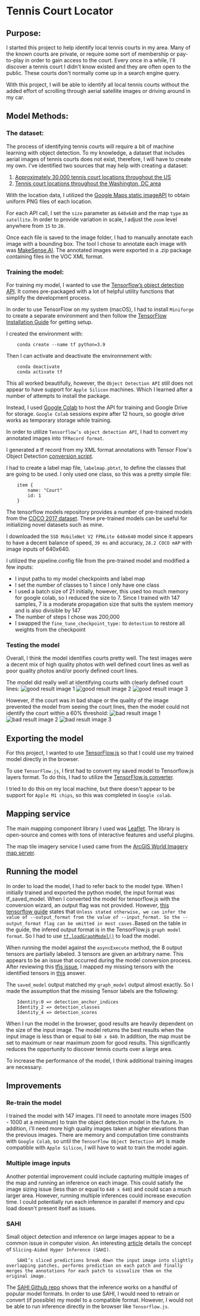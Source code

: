 # Tennis Court Locator
## Purpose:
I started this project to help identify local tennis courts in my area. Many of the known courts are private, or require some sort of membership or pay-to-play in order to gain access to the court. Every once in a while, I'll discover a tennis court I didn't know existed and they are often open to the public. These courts don't normally come up in a search engine query. 

With this project, I will be able to identify all local tennis courts without the added effort of scrolling through aerial satellite images or driving around in my car.

## Model Methods:
### The dataset:
The process of identifying tennis courts will require a bit of machine learning with object detection. 
To my knowledge, a dataset that includes aerial images of tennis courts does not exist, therefore, I will have to create my own.
I've identified two sources that may help with creating a dataset:
1. [Approximately 30,000 tennis court locations throughout the US](https://data.world/mglobel/tennis-courts)
2. [Tennis court locations throughout the Washington, DC area](https://data.world/codefordc/tennis-court-sites)

With the location data, I utilized the [Google Maps static imageAPI](https://developers.google.com/maps/documentation/maps-static?csw=1) to obtain uniform PNG files of each location.

For each API call, I set the `size` parameter as `640x640` and the map `type` as `satellite`.
In order to provide variation in scale, I adjust the `zoom` level anywhere from `15` to `20`.

Once each file is saved to the image folder, I had to manually annotate each image with a bounding box.
The tool I chose to annotate each image with was [MakeSense.AI](https://www.makesense.ai/). 
The annotated images were exported in a .zip package containing files in the VOC XML format.

### Training the model:
For training my model, I wanted to use the [Tensorflow’s object detection API](https://github.com/tensorflow/models/tree/master/research/object_detection). It comes pre-packaged with a lot of helpful utility functions that simplify the development process.

In order to use TensorFlow on my system (macOS), I had to install `Miniforge` to create a separate environment and then follow the [TensorFlow Installation Guide](https://developer.apple.com/metal/tensorflow-plugin/) for getting setup.

I created the environment with:
~~~
    conda create --name tf python=3.9
~~~

Then I can activate and deactivate the environnement with:
~~~
    conda deactivate
    conda activate tf
~~~

This all worked beautifully, however, the `Object Detection API` still does not appear to have support for `Apple Silicon` machines. Which I learned after a number of attempts to install the package.

Instead, I used [Google Colab](https://colab.research.google.com/notebooks/intro.ipynb) to host the API for training and Google Drive for storage. `Google Colab` sessions expire after 12 hours, so google drive works as temporary storage while training.

In order to utilize `Tensorflow’s object detection API`, I had to convert my annotated images into `TFRecord format`.

I generated a tf record from my XML format annotations with Tensor Flow's Object Detection [conversion script](https://github.com/tensorflow/models/blob/master/research/object_detection/g3doc/using_your_own_dataset.md).


I had to create a label map file, `labelmap.pbtxt`, to define the classes that are going to be used. 
I only used one class, so this was a pretty simple file:
~~~
    item {
        name: "Court"
        id: 1
    }
~~~
The tensorflow models repository provides a number of pre-trained models from the [COCO 2017 dataset](https://cocodataset.org/#home). These pre-trained models can be useful for initializing novel datasets such as mine. 

I downloaded the `SSD MobileNet V2 FPNLite 640x640` model since it appears to have a decent balance of speed, `39 ms` and accuracy, `28.2 COCO mAP` with image inputs of 640x640.

I utilized the pipeline.config file from the pre-trained model and modified a few inputs:
- I input paths to my model checkpoints and label map
- I set the number of classes to 1 since I only have one class
- I used a batch size of 21 initially, however, this used too much memory for google colab, so I reduced the size to 7. Since I trained with 147 samples, 7 is a moderate propagation size that suits the system memory and is also divisible by 147
- The number of steps I chose was 200,000 
- I swapped the `fine_tune_checkpoint_type:` to `detection` to restore all weights from the checkpoint

### Testing the model
Overall, I think the model identifies courts pretty well. The test images were a decent mix of high quality photos with well defined court lines as well as poor quality photos and/or poorly defined court lines.

The model did really well at identifying courts with clearly defined court lines:
![good result image 1](dataset/results/good_result1.png)
![good result image 2](dataset/results/good_result2.png)
![good result image 3](dataset/results/good_result3.png)




However, if the court was in bad shape or the quality of the image prevented the model from seeing the court lines, then the model could not identify the court within a 60% threshold:
![bad result image 1](dataset/results/bad_result1.png)
![bad result image 2](dataset/results/bad_result2.png)
![bad result image 3](dataset/results/bad_result3.png)

## Exporting the model
For this project, I wanted to use [TensorFlow.js](https://www.tensorflow.org/js) so that I could use my trained model directly in the browser.

To use `TensorFlow.js`, I first had to convert my saved model to Tensorflow.js layers format. To do this, I had to utilize the [TensorFlow.js converter](https://github.com/tensorflow/tfjs/tree/master/tfjs-converter).

I tried to do this on my local machine, but there doesn't appear to be support for `Apple M1 chips`, so this was completed in `Google colab`.

## Mapping service
The main mapping component library I used was [Leaflet](https://leafletjs.com/index.html). The library is open-source and comes with tons of interactive features and useful plugins. 

The map tile imagery service I used came from the [ArcGIS World Imagery map server](http://leaflet-extras.github.io/leaflet-providers/preview/#filter=Esri).

## Running the model
In order to load the model, I had to refer back to the model type.
When I initially trained and exported the python model, the input format was tf_saved_model.
When I converted the model for tensorflow.js with the conversion wizard, an output flag was not provided. However, [this tensorflow guide](https://github.com/tensorflow/tfjs/blob/master/tfjs-converter/README.md) states that `Unless stated otherwise, we can infer the value of --output_format from the value of --input_format. So the --output_format flag can be omitted in most cases.`Based on the table in the guide, the infered output format is in the TensorFlow.js `graph model format`. So I had to use [`tf.loadGraphModel()`](https://js.tensorflow.org/api/latest/#loadGraphModel) to load the model.

When running the model against the `asyncExecute` method, the 8 output tensors are partially labeled. 3 tensors are given an arbitrary name. This appears to be an issue that occurred during the model conversion process. After reviewing this [tfjs issue](https://github.com/tensorflow/tfjs/issues/3942), I mapped my missing tensors with the identified tensors in [this](https://github.com/tensorflow/tfjs/issues/3942#issuecomment-728013232) answer. 

The `saved_model` output matched my `graph_model` output almost exactly. So I made the assumption that the missing Tensor labels are the following:

~~~
    Identity:0 => detection_anchor_indices
    Identity_2 => detection_classes
    Identity_4 => detection_scores
~~~

When I run the model in the browser, good results are heavily dependent on the size of the input image. 
The model returns the best results when the input image is less than or equal to `640 x 640`.
In addition, the map must be set to maximum or near maximum zoom for good results.
This significantly reduces the opportunity to discover tennis courts over a large area. 

To increase the performance of the model, I think additional training images are necessary.

## Improvements

### Re-train the model
I trained the model with 147 images.
I'll need to annotate more images (500 - 1000 at a minimum) to train the object detection model in the future.
In addition, i'll need more high quality images taken at higher elevations than the previous images.
There are memory and computation time constraints with `Google Colab`, so until the `TensorFlow Object Detection API` is made compatible with `Apple Silicon`, I will have to wait to train the model again. 

### Multiple image inputs
Another potential improvement could include capturing multiple images of the map and running an inference on each image.
This could satisfy the image sizing issue (less than or equal to `640 x 640`) and could scan a much larger area.
However, running multiple inferences could increase execution time. I could potentially run each inference in parallel if memory and cpu load doesn't present itself as issues.

### SAHI
Small object detection and inference on large images appear to be a common issue in computer vision. 
An interesting [article](https://blog.ml6.eu/how-to-detect-small-objects-in-very-large-images-70234bab0f98) details the concept of `Slicing-Aided Hyper Inference (SAHI)`. 

~~~
    SAHI’s sliced predictions break down the input image into slightly overlapping patches, performs prediction on each patch and finally merges the annotations for each patch to visualize them on the original image.
~~~

The [SAHI Github repo](https://github.com/obss/sahi) shows that the inference works on a handful of popular model formats. In order to use SAHI, I would need to retrain or convert (if possible) my model to a compatible format. However, I would not be able to run inference directly in the browser like `Tensorflow.js`.